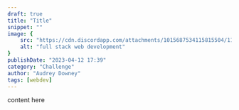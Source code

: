 ```yaml
---
draft: true
title: "Title"
snippet: ""
image: {
    src: "https://cdn.discordapp.com/attachments/1015687534115815504/1197627394694070475/elvann_code_pen_tech_modern_vectorial_illustration_d2d38aa3-e07c-46ca-9358-44a27e0b30ae.png?ex=65bbf46d&is=65a97f6d&hm=40cede3503a3888a17b33cf847b28509828f4217fc78eb04dac202b2c1a83480&",
    alt: "full stack web development"
}
publishDate: "2023-04-12 17:39"
category: "Challenge"
author: "Audrey Downey"
tags: [webdev]
---
```

 
content here